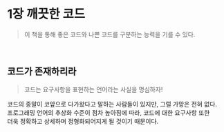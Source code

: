 # 1장 깨끗한 코드
> 이 책을 통해 좋은 코드와 나쁜 코드를 구분하는 능력을 기를 수 있다.
<br>

## 코드가 존재하리라
> 코드는 요구사항을 표현하는 언어라는 사실을 명심하자!

코드의 종말이 코앞으로 다가왔다고 말하는 사람들이 있지만, 그럴 가망은 전혀 없다.<br>
프로그래밍 언어의 추상화 수준이 점차 높아짐에 따라, 코드에 대한 요구사항 또한 <br>
더욱 정확하고 상세하며 정형화되어지게 될 것이기 때문이다.